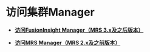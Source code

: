 # 访问集群Manager<a name="mrs_01_0128"></a>

-   **[访问FusionInsight Manager（MRS 3.x及之后版本）](访问FusionInsight-Manager（MRS-3-x及之后版本）.md)**  

-   **[访问MRS Manager（MRS 2.x及之前版本）](访问MRS-Manager（MRS-2-x及之前版本）.md)**  


